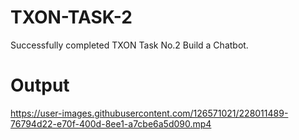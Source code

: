 # TXON-TASK-2
Successfully completed TXON Task No.2 Build a Chatbot.
# Output



https://user-images.githubusercontent.com/126571021/228011489-76794d22-e70f-400d-8ee1-a7cbe6a5d090.mp4

